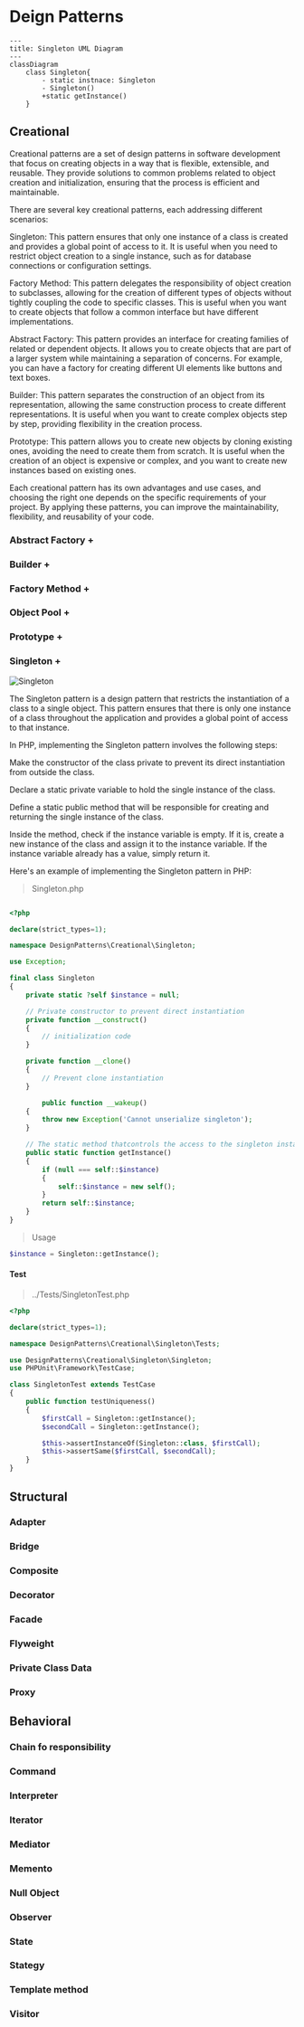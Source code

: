 # Deign Patterns

```mermaid
---
title: Singleton UML Diagram
---
classDiagram
    class Singleton{
        - static instnace: Singleton
        - Singleton()
        +static getInstance()
    }
```

## Creational

Creational patterns are a set of design patterns in software development that focus on creating objects in a way that is flexible, extensible, and reusable. They provide solutions to common problems related to object creation and initialization, ensuring that the process is efficient and maintainable.

There are several key creational patterns, each addressing different scenarios:

Singleton: This pattern ensures that only one instance of a class is created and provides a global point of access to it. It is useful when you need to restrict object creation to a single instance, such as for database connections or configuration settings.

Factory Method: This pattern delegates the responsibility of object creation to subclasses, allowing for the creation of different types of objects without tightly coupling the code to specific classes. This is useful when you want to create objects that follow a common interface but have different implementations.

Abstract Factory: This pattern provides an interface for creating families of related or dependent objects. It allows you to create objects that are part of a larger system while maintaining a separation of concerns. For example, you can have a factory for creating different UI elements like buttons and text boxes.

Builder: This pattern separates the construction of an object from its representation, allowing the same construction process to create different representations. It is useful when you want to create complex objects step by step, providing flexibility in the creation process.

Prototype: This pattern allows you to create new objects by cloning existing ones, avoiding the need to create them from scratch. It is useful when the creation of an object is expensive or complex, and you want to create new instances based on existing ones.

Each creational pattern has its own advantages and use cases, and choosing the right one depends on the specific requirements of your project. By applying these patterns, you can improve the maintainability, flexibility, and reusability of your code.

### Abstract Factory +

### Builder +

### Factory Method +

### Object Pool +

### Prototype +

### Singleton +
<!--

@startuml Diagram
class Singleton
{
    - instance: Singleton
    - Singleton()
    + getInstance(): Singleton
}

Singleton::

@enduml
-->

![Singleton](Creational/Singleton/Singleton.pu)

The Singleton pattern is a design pattern that restricts the instantiation of a class to a single object. This pattern ensures that there is only one instance of a class throughout the application and provides a global point of access to that instance.

In PHP, implementing the Singleton pattern involves the following steps:

Make the constructor of the class private to prevent its direct instantiation from outside the class.

Declare a static private variable to hold the single instance of the class.

Define a static public method that will be responsible for creating and returning the single instance of the class.

Inside the method, check if the instance variable is empty. If it is, create a new instance of the class and assign it to the instance variable. If the instance variable already has a value, simply return it.

Here's an example of implementing the Singleton pattern in PHP:

> Singleton.php

```php

<?php

declare(strict_types=1);

namespace DesignPatterns\Creational\Singleton;

use Exception;

final class Singleton
{
    private static ?self $instance = null;

    // Private constructor to prevent direct instantiation
    private function __construct()
    {
        // initialization code
    }

    private function __clone()
    {
        // Prevent clone instantiation
    }

        public function __wakeup()
    {
        throw new Exception('Cannot unserialize singleton');
    }

    // The static method thatcontrols the access to the singleton instance
    public static function getInstance()
    {
        if (null === self::$instance)
        {
            self::$instance = new self();
        }
        return self::$instance;
    }
}
```

> Usage
>
```php
$instance = Singleton::getInstance();
```

#### Test

> ../Tests/SingletonTest.php

```php
<?php

declare(strict_types=1);

namespace DesignPatterns\Creational\Singleton\Tests;

use DesignPatterns\Creational\Singleton\Singleton;
use PHPUnit\Framework\TestCase;

class SingletonTest extends TestCase
{
    public function testUniqueness()
    {
        $firstCall = Singleton::getInstance();
        $secondCall = Singleton::getInstance();

        $this->assertInstanceOf(Singleton::class, $firstCall);
        $this->assertSame($firstCall, $secondCall);
    }
}
```

## Structural

### Adapter

### Bridge

### Composite

### Decorator

### Facade

### Flyweight

### Private Class Data

### Proxy

## Behavioral

### Chain fo responsibility

### Command

### Interpreter

### Iterator

### Mediator

### Memento

### Null Object

### Observer

### State

### Stategy

### Template method

### Visitor
